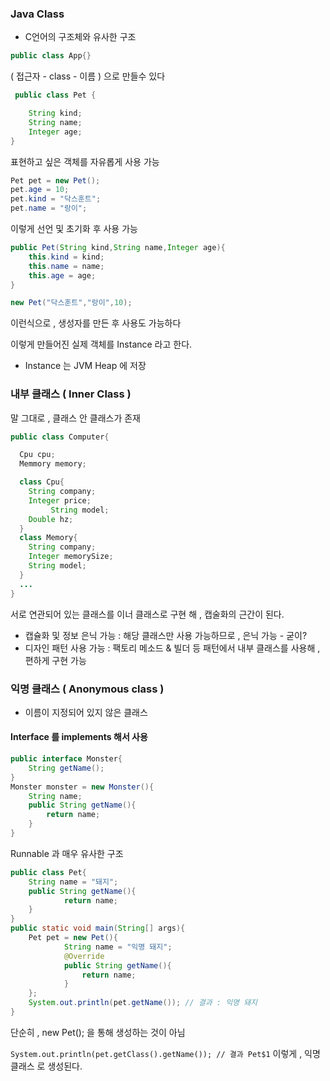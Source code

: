 

### Java Class

- C언어의 구조체와 유사한 구조
```java
public class App{}
```

( 접근자 - class - 이름 ) 으로 만들수 있다

```java
 public class Pet {

    String kind;
    String name;
    Integer age;
}
```

표현하고 싶은 객체를 자유롭게 사용 가능

```java
Pet pet = new Pet();
pet.age = 10;
pet.kind = "닥스훈트";
pet.name = "랑이";
```

이렇게 선언 및 초기화 후 사용 가능

```java
public Pet(String kind,String name,Integer age){
	this.kind = kind;
	this.name = name;
	this.age = age;
}

new Pet("닥스훈트","랑이",10);
```

이런식으로 , 생성자를 만든 후 사용도 가능하다

이렇게 만들어진 실제 객체를 Instance 라고 한다.

- Instance 는 JVM Heap 에 저장

### 내부 클래스 ( Inner Class )

말 그대로 , 클래스 안 클래스가 존재
```java
public class Computer{

  Cpu cpu;
  Memmory memory;

  class Cpu{
    String company;
    Integer price;
         String model;
    Double hz;
  }
  class Memory{
    String company;
    Integer memorySize;
    String model;
  }
  ...
}
```

서로 연관되어 있는 클래스를 이너 클래스로 구현 해 , 캡술화의 근간이 된다.

- 캡슐화 및 정보 은닉 가능 : 해당 클래스만 사용 가능하므로 , 은닉 가능 - 굳이?
- 디자인 패턴 사용 가능 : 팩토리 메소드 & 빌더 등 패턴에서 내부 클래스를 사용해 , 편하게 구현 가능

### 익명 클래스 ( Anonymous class )

- 이름이 지정되어 있지 않은 클래스

#### Interface 를 implements 해서 사용

```java
public interface Monster{
	String getName();
}
Monster monster = new Monster(){
	String name;
	public String getName(){
		return name;
	}
}
```

Runnable 과 매우 유사한 구조

```java
public class Pet{
    String name = "돼지";
    public String getName(){
            return name;
    }
}
public static void main(String[] args){
    Pet pet = new Pet(){
            String name = "익명 돼지";
            @Override
            public String getName(){
                return name;
            }
    };
    System.out.println(pet.getName()); // 결과 : 익명 돼지
}
```

단순히 , new Pet(); 을 통해 생성하는 것이 아님

`System.out.println(pet.getClass().getName()); // 결과 Pet$1`
이렇게 , 익명 클래스 로 생성된다.

